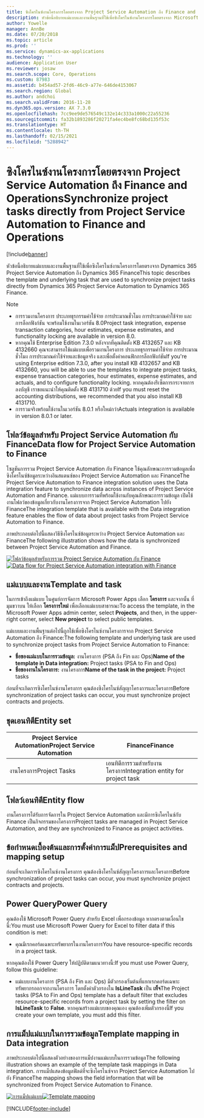 ```yaml
---
title: ซิงโครไนซ์งานโครงการโดยตรงจาก Project Service Automation ถึง Finance and Operations
description: หัวข้อนี้อธิบายแม่แบบและงานพื้นฐานที่ใช้เพื่อซิงโครไนซ์งานโครงการโดยตรงจาก Microsoft Dynamics 365 Project Service Automation ถึง Dynamics 365 Finance
author: Yowelle
manager: AnnBe
ms.date: 07/20/2018
ms.topic: article
ms.prod: ''
ms.service: dynamics-ax-applications
ms.technology: ''
audience: Application User
ms.reviewer: josaw
ms.search.scope: Core, Operations
ms.custom: 87983
ms.assetid: b454ad57-2fd6-46c9-a77e-646de4153067
ms.search.region: Global
ms.author: andchoi
ms.search.validFrom: 2016-11-28
ms.dyn365.ops.version: AX 7.3.0
ms.openlocfilehash: 7cc9ee9de576549c132e14c333a1000c22a55236
ms.sourcegitcommit: fa32b1893286f20271fa4ec4be8fc68bd135f53c
ms.translationtype: HT
ms.contentlocale: th-TH
ms.lasthandoff: 02/15/2021
ms.locfileid: "5288942"
---
```

# <a name="synchronize-project-tasks-directly-from-project-service-automation-to-finance-and-operations"></a><span data-ttu-id="c6cfa-103">ซิงโครไนซ์งานโครงการโดยตรงจาก Project Service Automation ถึง Finance and Operations</span><span class="sxs-lookup"><span data-stu-id="c6cfa-103">Synchronize project tasks directly from Project Service Automation to Finance and Operations</span></span>

[!include[banner](../includes/banner.md)]

<span data-ttu-id="c6cfa-104">หัวข้อนี้อธิบายแม่แบบและงานพื้นฐานที่ใช้เพื่อซิงโครไนซ์งานโครงการโดยตรงจาก Dynamics 365 Project Service Automation ถึง Dynamics 365 Finance</span><span class="sxs-lookup"><span data-stu-id="c6cfa-104">This topic describes the template and underlying task that are used to synchronize project tasks directly from Dynamics 365 Project Service Automation to Dynamics 365 Finance.</span></span>

> [!NOTE]
> - <span data-ttu-id="c6cfa-105">การรวมงานโครงการ ประเภทธุรกรรมค่าใช้จ่าย การประมาณชั่วโมง การประมาณค่าใช้จ่าย และการล็อกฟังก์ชัน จะพร้อมใช้งานในเวอร์ชัน 8.0</span><span class="sxs-lookup"><span data-stu-id="c6cfa-105">Project task integration, expense transaction categories, hour estimates, expense estimates, and functionality locking are available in version 8.0.</span></span>
> - <span data-ttu-id="c6cfa-106">หากคุณใช้ Enterprise Edition 7.3.0 หลังจากที่คุณติดตั้ง KB 4132657 และ KB 4132660 คุณจะสามารถใช้แม่แบบเพื่อรวมงานโครงการ ประเภทธุรกรรมค่าใช้จ่าย การประมาณชั่วโมง การประมาณค่าใช้จ่ายและข้อมูลจริง และเพื่อตั้งค่าคอนฟิกการล็อกฟังก์ชัน</span><span class="sxs-lookup"><span data-stu-id="c6cfa-106">If you're using Enterprise edition 7.3.0, after you install KB 4132657 and KB 4132660, you will be able to use the templates to integrate project tasks, expense transaction categories, hour estimates, expense estimates, and actuals, and to configure functionality locking.</span></span> <span data-ttu-id="c6cfa-107">หากคุณต้องรีเซ็ตการกระจายการลงบัญชี เราขอแนะนำให้คุณติดตั้ง KB 4131710 ด้วย</span><span class="sxs-lookup"><span data-stu-id="c6cfa-107">If you must reset the accounting distributions, we recommended that you also install KB 4131710.</span></span>
> - <span data-ttu-id="c6cfa-108">การรวมจริงพร้อมใช้งานในเวอร์ชัน 8.0.1 หรือใหม่กว่า</span><span class="sxs-lookup"><span data-stu-id="c6cfa-108">Actuals integration is available in version 8.0.1 or later.</span></span>

## <a name="data-flow-for-project-service-automation-to-finance"></a><span data-ttu-id="c6cfa-109">โฟลว์ข้อมูลสำหรับ Project Service Automation กับ Finance</span><span class="sxs-lookup"><span data-stu-id="c6cfa-109">Data flow for Project Service Automation to Finance</span></span>

<span data-ttu-id="c6cfa-110">โซลูชันการรวม Project Service Automation กับ Finance ใช้คุณลักษณะการรวมข้อมูลเพื่อซิงโครไนซ์ข้อมูลระหว่างอินสแตนซ์ของ Project Service Automation และ Finance</span><span class="sxs-lookup"><span data-stu-id="c6cfa-110">The Project Service Automation to Finance integration solution uses the Data integration feature to synchronize data across instances of Project Service Automation and Finance.</span></span> <span data-ttu-id="c6cfa-111">แม่แบบการรวมที่พร้อมใช้งานกับคุณลักษณะการรวมข้อมูล เปิดใช้งานโฟลว์ของข้อมูลเกี่ยวกับงานโครงการจาก Project Service Automation ไปยัง Finance</span><span class="sxs-lookup"><span data-stu-id="c6cfa-111">The integration template that is available with the Data integration feature enables the flow of data about project tasks from Project Service Automation to Finance.</span></span>

<span data-ttu-id="c6cfa-112">ภาพประกอบต่อไปนี้แสดงวิธีซิงโครไนซ์ข้อมูลระหว่าง Project Service Automation และ Finance</span><span class="sxs-lookup"><span data-stu-id="c6cfa-112">The following illustration shows how the data is synchronized between Project Service Automation and Finance.</span></span>

<span data-ttu-id="c6cfa-113">[![โฟลว์ข้อมูลสำหรับการรวม Project Service Automation กับ Finance](./media/ProjectTasksFlow.png)](./media/ProjectTasksFlow.png)</span><span class="sxs-lookup"><span data-stu-id="c6cfa-113">[![Data flow for Project Service Automation integration with Finance](./media/ProjectTasksFlow.png)](./media/ProjectTasksFlow.png)</span></span>

## <a name="template-and-task"></a><span data-ttu-id="c6cfa-114">แม่แบบและงาน</span><span class="sxs-lookup"><span data-stu-id="c6cfa-114">Template and task</span></span>

<span data-ttu-id="c6cfa-115">ในการเข้าถึงแม่แบบ ในศูนย์การจัดการ Microsoft Power Apps เลือก **โครงการ** และจากนั้น ที่มุมขวาบน ให้เลือก **โครงการใหม่** เพื่อเลือกแม่แบบสาธารณะ</span><span class="sxs-lookup"><span data-stu-id="c6cfa-115">To access the template, in the Microsoft Power Apps admin center, select **Projects**, and then, in the upper-right corner, select **New project** to select public templates.</span></span>

<span data-ttu-id="c6cfa-116">แม่แบบและงานพื้นฐานต่อไปนี้ถูกใช้เพื่อซิงโครไนซ์งานโครงการจาก Project Service Automation ถึง Finance:</span><span class="sxs-lookup"><span data-stu-id="c6cfa-116">The following template and underlying task are used to synchronize project tasks from Project Service Automation to Finance:</span></span>

- <span data-ttu-id="c6cfa-117">**ชื่อของแม่แบบในการรวมข้อมูล:** งานโครงการ (PSA ถึง Fin และ Ops)</span><span class="sxs-lookup"><span data-stu-id="c6cfa-117">**Name of the template in Data integration:** Project tasks (PSA to Fin and Ops)</span></span>
- <span data-ttu-id="c6cfa-118">**ชื่อของงานในโครงการ:** งานโครงการ</span><span class="sxs-lookup"><span data-stu-id="c6cfa-118">**Name of the task in the project:** Project tasks</span></span>

<span data-ttu-id="c6cfa-119">ก่อนที่จะเกิดการซิงโครไนซ์งานโครงการ คุณต้องซิงโครไนซ์สัญญาโครงการและโครงการ</span><span class="sxs-lookup"><span data-stu-id="c6cfa-119">Before synchronization of project tasks can occur, you must synchronize project contracts and projects.</span></span>

## <a name="entity-set"></a><span data-ttu-id="c6cfa-120">ชุดเอนทิตี</span><span class="sxs-lookup"><span data-stu-id="c6cfa-120">Entity set</span></span>

| <span data-ttu-id="c6cfa-121">Project Service Automation</span><span class="sxs-lookup"><span data-stu-id="c6cfa-121">Project Service Automation</span></span> | <span data-ttu-id="c6cfa-122">Finance</span><span class="sxs-lookup"><span data-stu-id="c6cfa-122">Finance</span></span>                             |
|----------------------------|-------------------------------------|
| <span data-ttu-id="c6cfa-123">งานโครงการ</span><span class="sxs-lookup"><span data-stu-id="c6cfa-123">Project Tasks</span></span>              | <span data-ttu-id="c6cfa-124">เอนทิตีการรวมสำหรับงานโครงการ</span><span class="sxs-lookup"><span data-stu-id="c6cfa-124">Integration entity for project task</span></span> |

## <a name="entity-flow"></a><span data-ttu-id="c6cfa-125">โฟลว์เอนทิตี</span><span class="sxs-lookup"><span data-stu-id="c6cfa-125">Entity flow</span></span>

<span data-ttu-id="c6cfa-126">งานโครงการได้รับการจัดการใน Project Service Automation และมีการซิงโครไนซ์กับ Finance เป็นกิจกรรมของโครงการ</span><span class="sxs-lookup"><span data-stu-id="c6cfa-126">Project tasks are managed in Project Service Automation, and they are synchronized to Finance as project activities.</span></span>

## <a name="prerequisites-and-mapping-setup"></a><span data-ttu-id="c6cfa-127">ข้อกำหนดเบื้องต้นและการตั้งค่าการแม็ป</span><span class="sxs-lookup"><span data-stu-id="c6cfa-127">Prerequisites and mapping setup</span></span>

<span data-ttu-id="c6cfa-128">ก่อนที่จะเกิดการซิงโครไนซ์งานโครงการ คุณต้องซิงโครไนซ์สัญญาโครงการและโครงการ</span><span class="sxs-lookup"><span data-stu-id="c6cfa-128">Before synchronization of project tasks can occur, you must synchronize project contracts and projects.</span></span>

## <a name="power-query"></a><span data-ttu-id="c6cfa-129">Power Query</span><span class="sxs-lookup"><span data-stu-id="c6cfa-129">Power Query</span></span>

<span data-ttu-id="c6cfa-130">คุณต้องใช้ Microsoft Power Query สำหรับ Excel เพื่อกรองข้อมูล หากตรงตามเงื่อนไขนี้:</span><span class="sxs-lookup"><span data-stu-id="c6cfa-130">You must use Microsoft Power Query for Excel to filter data if this condition is met:</span></span>

- <span data-ttu-id="c6cfa-131">คุณมีเรกคอร์ดเฉพาะทรัพยากรในงานโครงการ</span><span class="sxs-lookup"><span data-stu-id="c6cfa-131">You have resource-specific records in a project task.</span></span>

<span data-ttu-id="c6cfa-132">หากคุณต้องใช้ Power Query ให้ปฏิบัติตามแนวทางนี้:</span><span class="sxs-lookup"><span data-stu-id="c6cfa-132">If you must use Power Query, follow this guideline:</span></span>

- <span data-ttu-id="c6cfa-133">แม่แบบงานโครงการ (PSA ถึง Fin และ Ops) มีตัวกรองเริ่มต้นที่แยกเรกคอร์ดเฉพาะทรัพยากรออกจากงานโครงการ โดยตั้งค่าตัวกรองใน **IsLineTask** เป็น **เท็จ**</span><span class="sxs-lookup"><span data-stu-id="c6cfa-133">The Project tasks (PSA to Fin and Ops) template has a default filter that excludes resource-specific records from a project task by setting the filter on **IsLineTask** to **False**.</span></span> <span data-ttu-id="c6cfa-134">หากคุณสร้างแม่แบบของคุณเอง คุณต้องเพิ่มตัวกรองนี้</span><span class="sxs-lookup"><span data-stu-id="c6cfa-134">If you create your own template, you must add this filter.</span></span>

## <a name="template-mapping-in-data-integration"></a><span data-ttu-id="c6cfa-135">การแม็ปแม่แบบในการรวมข้อมูล</span><span class="sxs-lookup"><span data-stu-id="c6cfa-135">Template mapping in Data integration</span></span>

<span data-ttu-id="c6cfa-136">ภาพประกอบต่อไปนี้แสดงตัวอย่างของการแม็ปงานแม่แบบในการรวมข้อมูล</span><span class="sxs-lookup"><span data-stu-id="c6cfa-136">The following illustration shows an example of the template task mappings in Data integration.</span></span> <span data-ttu-id="c6cfa-137">การแม็ปแสดงข้อมูลฟิลด์ที่จะซิงโครไนซ์จาก Project Service Automation ไปยัง Finance</span><span class="sxs-lookup"><span data-stu-id="c6cfa-137">The mapping shows the field information that will be synchronized from Project Service Automation to Finance.</span></span>

<span data-ttu-id="c6cfa-138">[![การแม็ปแม่แบบ](./media/ProjectTasksMapping.png)](./media/ProjectTasksMapping.png)</span><span class="sxs-lookup"><span data-stu-id="c6cfa-138">[![Template mapping](./media/ProjectTasksMapping.png)](./media/ProjectTasksMapping.png)</span></span>


[!INCLUDE[footer-include](../includes/footer-banner.md)]